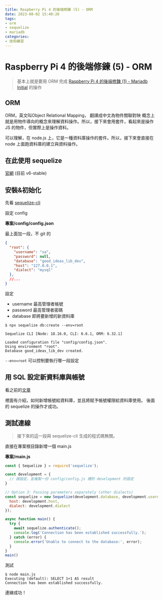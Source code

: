 ```yaml
---
title: Raspberry Pi 4 的後端修鍊 (5) - ORM
date: 2023-08-02 15:40:26
tags:
- orm
- sequelize
- mariadb
categories:
- 技術練習
---
```

# Raspberry Pi 4 的後端修鍊 (5) - ORM

> 基本上就是要用 ORM 完成 [Raspberry Pi 4 的後端修鍊 (1) - Mariadb Initial](https://dwatow.github.io/2023/06-28-raspberry-pi/mariadb-init/) 的操作

## ORM

ORM，英文叫Object Relational Mapping， 翻譯成中文為物件關聯對映
概念上就是用物件導向的概念來理解資料操作。所以，接下來會用套件，看起來是操作 JS 的物件，但實際上是操作資料。

可以理解，在 node.js 上，它是一種資料庫操作的套件。所以，接下來會直接在 node 上面跑資料庫的建立與資料操作。

## 在此使用 sequelize

[官網](https://sequelize.org/) (目前 v6-stable)

## 安裝&初始化

先看 [sequelize-cli](https://dwatow.github.io/2021/05-15-raspberry-pi/sequelize-cli-beginer/)

設定 config

**專案/config/config.json**

最上面加一段，不 git 的

```json
{
  "root": {
    "username": "sa",
    "password": null,
    "database": "good_ideas_lib_dev",
    "host": "127.0.0.1",
    "dialect": "mysql"
  },
  //...
}
```

設定
- username 最高管理者帳號
- password 最高管理者密碼
- database 即將要新增的新資料庫

```shell
$ npx sequelize db:create --env=root

Sequelize CLI [Node: 18.16.0, CLI: 6.6.1, ORM: 6.32.1]

Loaded configuration file "config/config.json".
Using environment "root".
Database good_ideas_lib_dev created.
```

`--env=root` 可以控制要執行哪一段設定

## 用 SQL 設定新資料庫與帳號

看之前的[文章](https://dwatow.github.io/2023/06-28-raspberry-pi/mariadb-init/#%E8%B3%87%E6%96%99%E5%BA%AB%E5%88%9D%E6%AC%A1%E8%A8%AD%E5%AE%9A)

裡面有介紹，如何新增帳號給資料庫，並且將賦予帳號權限給資料庫使用。
後面的 sequelize 的操作才成功。

## 測試連線

> 接下來的這一段與 sequelize-cli 生成的程式碼無關。

直接在專案根目錄新增一個 main.js

**專案/main.js**

```javascript
const { Sequelize } = require('sequelize');

const development = {
  // 請設定，並複製一份 config/config.js 裡的 development 的設定
}

// Option 3: Passing parameters separately (other dialects)
const sequelize = new Sequelize(development.database, development.username, development.password, {
  host: development.host,
  dialect: development.dialect
});

async function main() {
  try {
    await sequelize.authenticate();
    console.log('Connection has been established successfully.');
  } catch (error) {
    console.error('Unable to connect to the database:', error);
  }
}
main()
```

測試

```shell
$ node main.js
Executing (default): SELECT 1+1 AS result
Connection has been established successfully.
```

連線成功！

